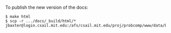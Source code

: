 To publish the new version of the docs:

    $ make html
    $ scp -r .../docs/_build/html/* jbaxter@login.csail.mit.edu:/afs/csail.mit.edu/proj/probcomp/www/data/bayesdb/docs/